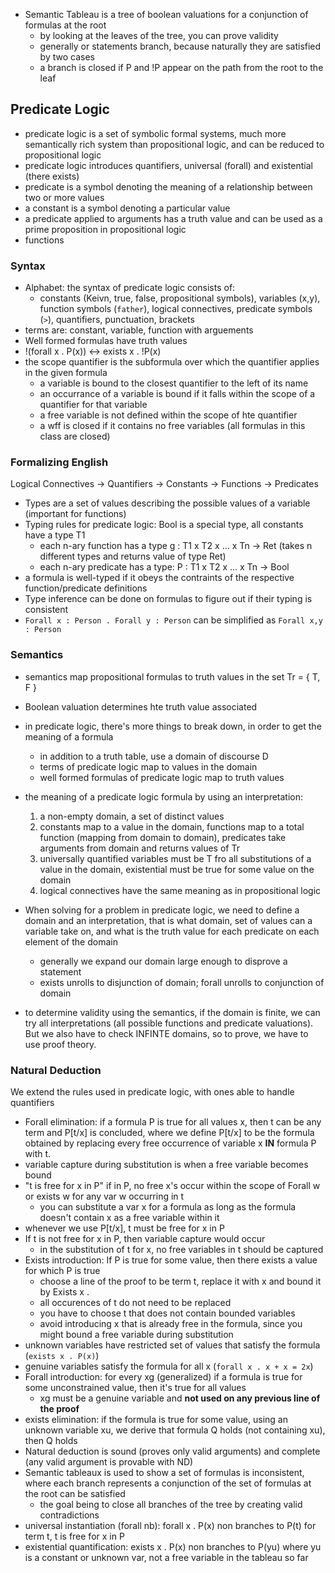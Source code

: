 - Semantic Tableau is a tree of boolean valuations for a conjunction of formulas at the root
  - by looking at the leaves of the tree, you can prove validity
  - generally or statements branch, because naturally they are satisfied by two cases
  - a branch is closed if P and !P appear on the path from the root to the leaf 

## Predicate Logic
- predicate logic is a set of symbolic formal systems, much more semantically rich system than propositional logic, and can be reduced to propositional logic
- predicate logic introduces quantifiers, universal (forall) and existential (there exists)
- predicate is a symbol denoting the meaning of a relationship between two or more values
- a constant is a symbol denoting a particular value
- a predicate applied to arguments has a truth value and can be used as a prime proposition in propositional logic
- functions 

### Syntax
- Alphabet: the syntax of predicate logic consists of:
  - constants (Keivn, true, false, propositional symbols), variables (x,y), function symbols (`father`), logical connectives, predicate symbols (`>`), quantifiers, punctuation, brackets
- terms are: constant, variable, function with arguements
- Well formed formulas have truth values
- !(forall x . P(x)) <-> exists x . !P(x)
- the scope quantifier is the subformula over which the quantifier applies in the given formula 
  - a variable is bound to the closest quantifier to the left of its name
  - an occurrance of a variable is bound if it falls within the scope of a quantifier for that variable
  - a free variable is not defined within the scope of hte quantifier
  - a wff is closed if it contains no free variables (all formulas in this class are closed)

### Formalizing English
Logical Connectives -> Quantifiers -> Constants -> Functions -> Predicates
- Types are a set of values describing the possible values of a variable (important for functions)
- Typing rules for predicate logic: Bool is a special type, all constants have a type T1
  - each n-ary function has a type g : T1 x T2 x ... x Tn -> Ret (takes n different types and returns value of type Ret)
  - each n-ary predicate has a type: P : T1  x T2 x ... x Tn -> Bool 
- a formula is well-typed if it obeys the contraints of the respective function/predicate definitions
- Type inference can be done on formulas to figure out if their typing is consistent
- `Forall x : Person . Forall y : Person` can be simplified as `Forall x,y : Person`

### Semantics 
- semantics map propositional formulas to truth values in the set Tr = { T, F }
- Boolean valuation determines hte truth value associated
- in predicate logic, there's more things to break down, in order to get the meaning of a formula
  - in addition to a truth table, use a domain of discourse D
  - terms of predicate logic map to values in the domain 
  - well formed formulas of predicate logic map to truth values
- the meaning of a predicate logic formula by using an interpretation:
  1. a non-empty domain, a set of distinct values
  2. constants map to a value in the domain, functions map to a total function (mapping from domain to domain), predicates take arguments from domain and returns values of Tr
  3. universally quantified variables must be T fro all substitutions of a value in the domain, existential must be true for some value on the domain
  4. logical connectives have the same meaning as in propositional logic
  
- When solving for a problem in predicate logic, we need to define a domain and an interpretation, that is what domain, set of values can a variable take on, and what is the truth value for each predicate on each element of the domain
  - generally we expand our domain large enough to disprove a statement
  - exists unrolls to disjunction of domain; forall unrolls to conjunction of domain
- to determine validity using the semantics, if the domain is finite, we can try all interpretations (all possible functions and predicate valuations). But we also have to check INFINTE domains, so to prove, we have to use proof theory.
 
### Natural Deduction
We extend the rules used in predicate logic, with ones able to handle quantifiers
- Forall elimination: if a formula P is true for all values x, then t can be any term and P[t/x] is concluded, where we define P[t/x] to be the formula obtained by replacing every free occurrence of variable x **IN** formula P with t.
- variable capture during substitution is when a free variable becomes bound
- "t is free for x in P" if in P, no free x's occur within the scope of Forall w or exists w for any var w occurring in t
  - you can substitute a var x for a formula as long as the formula doesn't contain x as a free variable within it
- whenever we use P[t/x], t must be free for x in P
- If t is not free for x in P, then variable capture would occur
  - in the substitution of t for x, no free variables in t should be captured
- Exists introduction: If P is true for some value, then there exists a value for which P is true
  - choose a line of the proof to be term t, replace it with x and bound it by Exists x . 
  - all occurences of t do not need to be replaced
  - you have to choose t that does not contain bounded variables 
  - avoid introducing x that is already free in the formula, since you might bound a free variable during substitution
- unknown variables have restricted set of values that satisfy the formula (`exists x . P(x)`)
- genuine variables satisfy the formula for all x (`forall x . x + x = 2x`)
- Forall introduction: for every xg (generalized) if a formula is true for some unconstrained value, then it's true for all values
  - xg must be a genuine variable and **not used on any previous line of the proof**
- exists elimination: if the formula is true for some value, using an unknown variable xu, we derive that formula Q holds (not containing xu), then Q holds
- Natural deduction is sound (proves only valid arguments) and complete (any valid argument is provable with ND)
- Semantic tableaux is used to show a set of formulas is inconsistent, where each branch represents a conjunction of the set of formulas at the root can be satisfied
  - the goal being to close all branches of the tree by creating valid contradictions
- universal instantiation (forall nb): forall x . P(x) non branches to P(t) for term t, t is free for x in P
- existential quantification: exists x . P(x) non branches to P(yu) where yu is a constant or unknown var, not a free variable in the tableau so far

